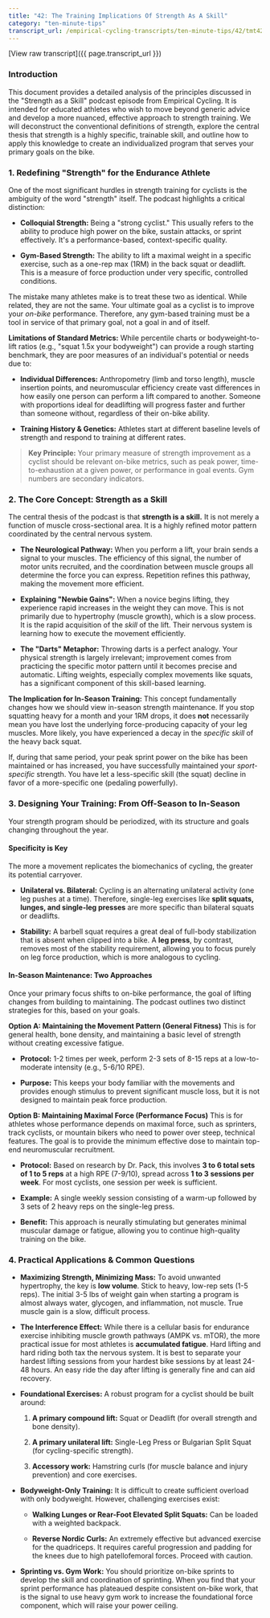 ```yaml
---
title: "42: The Training Implications Of Strength As A Skill"
category: "ten-minute-tips"
transcript_url: /empirical-cycling-transcripts/ten-minute-tips/42/tmt42 strength as a skill (transcribed on 07-Aug-2025 11-45-42).txt
---
```


[View raw transcript]({{ page.transcript_url }})

### Introduction

This document provides a detailed analysis of the principles discussed in the "Strength as a Skill" podcast episode from Empirical Cycling. It is intended for educated athletes who wish to move beyond generic advice and develop a more nuanced, effective approach to strength training. We will deconstruct the conventional definitions of strength, explore the central thesis that strength is a highly specific, trainable skill, and outline how to apply this knowledge to create an individualized program that serves your primary goals on the bike.

### 1. Redefining "Strength" for the Endurance Athlete

One of the most significant hurdles in strength training for cyclists is the ambiguity of the word "strength" itself. The podcast highlights a critical distinction:

-   **Colloquial Strength:** Being a "strong cyclist." This usually refers to the ability to produce high power on the bike, sustain attacks, or sprint effectively. It's a performance-based, context-specific quality.
    
-   **Gym-Based Strength:** The ability to lift a maximal weight in a specific exercise, such as a one-rep max (1RM) in the back squat or deadlift. This is a measure of force production under very specific, controlled conditions.
    

The mistake many athletes make is to treat these two as identical. While related, they are not the same. Your ultimate goal as a cyclist is to improve your _on-bike_ performance. Therefore, any gym-based training must be a tool in service of that primary goal, not a goal in and of itself.

**Limitations of Standard Metrics:** While percentile charts or bodyweight-to-lift ratios (e.g., "squat 1.5x your bodyweight") can provide a rough starting benchmark, they are poor measures of an individual's potential or needs due to:

-   **Individual Differences:** Anthropometry (limb and torso length), muscle insertion points, and neuromuscular efficiency create vast differences in how easily one person can perform a lift compared to another. Someone with proportions ideal for deadlifting will progress faster and further than someone without, regardless of their on-bike ability.
    
-   **Training History & Genetics:** Athletes start at different baseline levels of strength and respond to training at different rates.
    

> **Key Principle:** Your primary measure of strength improvement as a cyclist should be relevant on-bike metrics, such as peak power, time-to-exhaustion at a given power, or performance in goal events. Gym numbers are secondary indicators.

### 2. The Core Concept: Strength as a Skill

The central thesis of the podcast is that **strength is a skill.** It is not merely a function of muscle cross-sectional area. It is a highly refined motor pattern coordinated by the central nervous system.

-   **The Neurological Pathway:** When you perform a lift, your brain sends a signal to your muscles. The efficiency of this signal, the number of motor units recruited, and the coordination between muscle groups all determine the force you can express. Repetition refines this pathway, making the movement more efficient.
    
-   **Explaining "Newbie Gains":** When a novice begins lifting, they experience rapid increases in the weight they can move. This is not primarily due to hypertrophy (muscle growth), which is a slow process. It is the rapid acquisition of the _skill_ of the lift. Their nervous system is learning how to execute the movement efficiently.
    
-   **The "Darts" Metaphor:** Throwing darts is a perfect analogy. Your physical strength is largely irrelevant; improvement comes from practicing the specific motor pattern until it becomes precise and automatic. Lifting weights, especially complex movements like squats, has a significant component of this skill-based learning.
    

**The Implication for In-Season Training:** This concept fundamentally changes how we should view in-season strength maintenance. If you stop squatting heavy for a month and your 1RM drops, it does **not** necessarily mean you have lost the underlying force-producing capacity of your leg muscles. More likely, you have experienced a decay in the _specific skill_ of the heavy back squat.

If, during that same period, your peak sprint power on the bike has been maintained or has increased, you have successfully maintained your _sport-specific_ strength. You have let a less-specific skill (the squat) decline in favor of a more-specific one (pedaling powerfully).

### 3. Designing Your Training: From Off-Season to In-Season

Your strength program should be periodized, with its structure and goals changing throughout the year.

#### **Specificity is Key**

The more a movement replicates the biomechanics of cycling, the greater its potential carryover.

-   **Unilateral vs. Bilateral:** Cycling is an alternating unilateral activity (one leg pushes at a time). Therefore, single-leg exercises like **split squats, lunges, and single-leg presses** are more specific than bilateral squats or deadlifts.
    
-   **Stability:** A barbell squat requires a great deal of full-body stabilization that is absent when clipped into a bike. A **leg press**, by contrast, removes most of the stability requirement, allowing you to focus purely on leg force production, which is more analogous to cycling.
    

#### **In-Season Maintenance: Two Approaches**

Once your primary focus shifts to on-bike performance, the goal of lifting changes from building to maintaining. The podcast outlines two distinct strategies for this, based on your goals.

**Option A: Maintaining the Movement Pattern (General Fitness)** This is for general health, bone density, and maintaining a basic level of strength without creating excessive fatigue.

-   **Protocol:** 1-2 times per week, perform 2-3 sets of 8-15 reps at a low-to-moderate intensity (e.g., 5-6/10 RPE).
    
-   **Purpose:** This keeps your body familiar with the movements and provides enough stimulus to prevent significant muscle loss, but it is not designed to maintain peak force production.
    

**Option B: Maintaining Maximal Force (Performance Focus)** This is for athletes whose performance depends on maximal force, such as sprinters, track cyclists, or mountain bikers who need to power over steep, technical features. The goal is to provide the minimum effective dose to maintain top-end neuromuscular recruitment.

-   **Protocol:** Based on research by Dr. Pack, this involves **3 to 6 total sets of 1 to 5 reps** at a high RPE (7-9/10), spread across **1 to 3 sessions per week**. For most cyclists, one session per week is sufficient.
    
-   **Example:** A single weekly session consisting of a warm-up followed by 3 sets of 2 heavy reps on the single-leg press.
    
-   **Benefit:** This approach is neurally stimulating but generates minimal muscular damage or fatigue, allowing you to continue high-quality training on the bike.
    

### 4. Practical Applications & Common Questions

-   **Maximizing Strength, Minimizing Mass:** To avoid unwanted hypertrophy, the key is **low volume**. Stick to heavy, low-rep sets (1-5 reps). The initial 3-5 lbs of weight gain when starting a program is almost always water, glycogen, and inflammation, not muscle. True muscle gain is a slow, difficult process.
    
-   **The Interference Effect:** While there is a cellular basis for endurance exercise inhibiting muscle growth pathways (AMPK vs. mTOR), the more practical issue for most athletes is **accumulated fatigue**. Hard lifting and hard riding both tax the nervous system. It is best to separate your hardest lifting sessions from your hardest bike sessions by at least 24-48 hours. An easy ride the day after lifting is generally fine and can aid recovery.
    
-   **Foundational Exercises:** A robust program for a cyclist should be built around:
    
    1.  **A primary compound lift:** Squat or Deadlift (for overall strength and bone density).
        
    2.  **A primary unilateral lift:** Single-Leg Press or Bulgarian Split Squat (for cycling-specific strength).
        
    3.  **Accessory work:** Hamstring curls (for muscle balance and injury prevention) and core exercises.
        
-   **Bodyweight-Only Training:** It is difficult to create sufficient overload with only bodyweight. However, challenging exercises exist:
    
    -   **Walking Lunges or Rear-Foot Elevated Split Squats:** Can be loaded with a weighted backpack.
        
    -   **Reverse Nordic Curls:** An extremely effective but advanced exercise for the quadriceps. It requires careful progression and padding for the knees due to high patellofemoral forces. Proceed with caution.
        
-   **Sprinting vs. Gym Work:** You should prioritize on-bike sprints to develop the skill and coordination of sprinting. When you find that your sprint performance has plateaued despite consistent on-bike work, that is the signal to use heavy gym work to increase the foundational force component, which will raise your power ceiling.